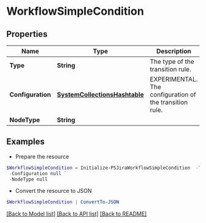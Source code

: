 # WorkflowSimpleCondition
## Properties

Name | Type | Description | Notes
------------ | ------------- | ------------- | -------------
**Type** | **String** | The type of the transition rule. | 
**Configuration** | [**SystemCollectionsHashtable**](.md) | EXPERIMENTAL. The configuration of the transition rule. | [optional] 
**NodeType** | **String** |  | 

## Examples

- Prepare the resource
```powershell
$WorkflowSimpleCondition = Initialize-PSJiraWorkflowSimpleCondition  -Type null `
 -Configuration null `
 -NodeType null
```

- Convert the resource to JSON
```powershell
$WorkflowSimpleCondition | ConvertTo-JSON
```

[[Back to Model list]](../README.md#documentation-for-models) [[Back to API list]](../README.md#documentation-for-api-endpoints) [[Back to README]](../README.md)

